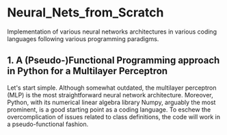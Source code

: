 # Neural_Nets_from_Scratch
Implementation of various neural networks architectures in various coding languages following various programming paradigms.


## 1. A (Pseudo-)Functional Programming approach in Python for a Multilayer Perceptron
Let's start simple. Although somewhat outdated, the multilayer perceptron (MLP) is the most straightforward neural network architecture. Moreover, Python, with its numerical linear algebra library Numpy, arguably the most prominent, is a good starting point as a coding language. To eschew the overcomplication of issues related to class definitions, the code will work in a pseudo-functional fashion. 
